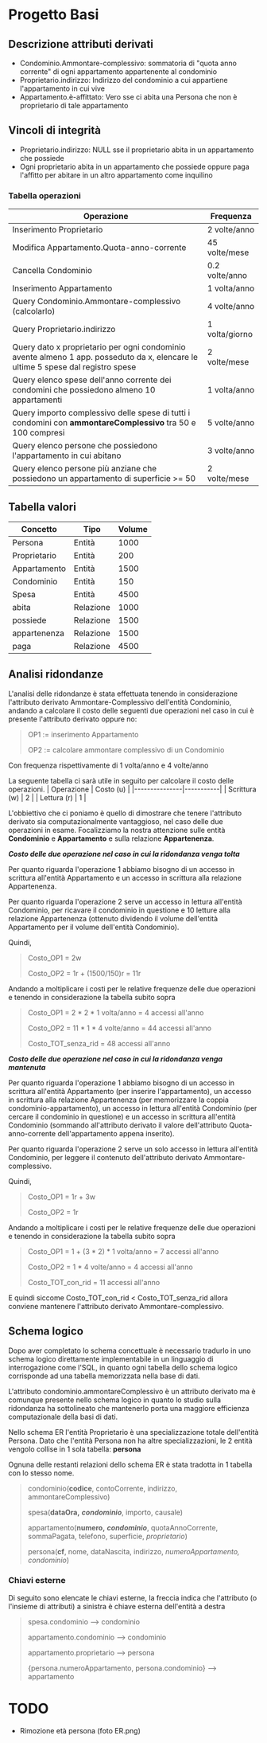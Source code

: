 # Progetto Basi

## Descrizione attributi derivati

- Condominio.Ammontare-complessivo: sommatoria di "quota anno corrente" di ogni appartamento appartenente al condominio
- Proprietario.indirizzo: Indirizzo del condominio a cui appartiene l'appartamento in cui vive
- Appartamento.è-affittato: Vero sse ci abita una Persona che non è proprietario di tale appartamento

## Vincoli di integrità

- Proprietario.indirizzo: NULL sse il proprietario abita in un appartamento che possiede
- Ogni proprietario abita in un appartamento che possiede oppure paga l'affitto per abitare in un altro appartamento come inquilino

### Tabella operazioni

| Operazione                                              | Frequenza                 |
|---------------------------------------------------------|---------------------------|
| Inserimento Proprietario                                | 2 volte/anno              |
| Modifica Appartamento.Quota-anno-corrente               | 45 volte/mese             |
| Cancella Condominio                                     | 0.2 volte/anno            |
| Inserimento Appartamento                                | 1 volta/anno              |
| Query Condominio.Ammontare-complessivo (calcolarlo)     | 4 volte/anno              |
| Query Proprietario.indirizzo                            | 1 volta/giorno            |
| Query dato x proprietario per ogni condominio avente almeno 1 app. posseduto da x, elencare le ultime 5 spese dal registro spese | 2 volte/mese |
| Query elenco spese dell'anno corrente dei condomini che possiedono almeno 10 appartamenti | 1 volta/anno |
| Query importo complessivo delle spese di tutti i condomini con **ammontareComplessivo** tra 50 e 100 compresi | 5 volte/anno |
| Query elenco persone che possiedono l'appartamento in cui abitano | 3 volte/anno |
| Query elenco persone più anziane che possiedono un appartamento di superficie >= 50 | 2 volte/mese |

## Tabella valori

| Concetto     | Tipo      | Volume |
|--------------|-----------|--------|
| Persona      | Entità    | 1000   |
| Proprietario | Entità    | 200    |
| Appartamento | Entità    | 1500   |
| Condominio   | Entità    | 150    |
| Spesa        | Entità    | 4500   |
| abita        | Relazione | 1000   |
| possiede     | Relazione | 1500   |
| appartenenza | Relazione | 1500   |
| paga         | Relazione | 4500   |

## Analisi ridondanze

L'analisi delle ridondanze è stata effettuata tenendo in considerazione l'attributo derivato Ammontare-Complessivo dell'entità Condominio, andando a calcolare il costo delle seguenti due operazioni nel caso in cui è presente l'attributo derivato oppure no:
> OP1 := inserimento Appartamento
> 
> OP2 := calcolare ammontare complessivo di un Condominio

Con frequenza rispettivamente di 1 volta/anno e 4 volte/anno

La seguente tabella ci sarà utile in seguito per calcolare il costo delle operazioni.
| Operazione    | Costo (u) |
|---------------|-----------|
| Scrittura (w) | 2         |
| Lettura (r)   | 1         |

L'obbiettivo che ci poniamo è quello di dimostrare che tenere l'attributo derivato sia computazionalmente vantaggioso, nel caso delle due operazioni in esame. Focalizziamo la nostra attenzione sulle entità **Condominio** e **Appartamento** e sulla relazione **Appartenenza**.

***Costo delle due operazione nel caso in cui la ridondanza venga tolta***

Per quanto riguarda l'operazione 1 abbiamo bisogno di un accesso in scrittura all'entità Appartamento e un accesso in scrittura alla relazione Appartenenza.

Per quanto riguarda l'operazione 2 serve un accesso in lettura all'entità Condominio, per ricavare il condominio in questione e 10 letture alla relazione Appartenenza (ottenuto dividendo il volume dell'entità Appartamento per il volume dell'entità Condominio).

Quindi,

> Costo_OP1 = 2w
> 
> Costo_OP2 = 1r + (1500/150)r = 11r

Andando a moltiplicare i costi per le relative frequenze delle due operazioni e tenendo in considerazione la tabella subito sopra

> Costo_OP1 = 2 * 2 * 1 volta/anno = 4 accessi all'anno
> 
> Costo_OP2 = 11 * 1 * 4 volte/anno = 44 accessi all'anno
>
> Costo_TOT_senza_rid = 48 accessi all'anno

***Costo delle due operazione nel caso in cui la ridondanza venga mantenuta***

Per quanto riguarda l'operazione 1 abbiamo bisogno di un accesso in scrittura all'entità Appartamento (per inserire l'appartamento), un accesso in scrittura alla relazione Appartenenza (per memorizzare la coppia condominio-appartamento), un accesso in lettura all'entità Condominio (per cercare il condominio in questione) e un accesso in scrittura all'entità Condominio (sommando all'attributo derivato il valore dell'attributo Quota-anno-corrente dell'appartamento appena inserito).

Per quanto riguarda l'operazione 2 serve un solo accesso in lettura all'entità Condominio, per leggere il contenuto dell'attributo derivato Ammontare-complessivo.

Quindi,

> Costo_OP1 = 1r + 3w
> 
> Costo_OP2 = 1r

Andando a moltiplicare i costi per le relative frequenze delle due operazioni e tenendo in considerazione la tabella subito sopra

> Costo_OP1 = 1 + (3 * 2) * 1 volta/anno = 7 accessi all'anno
> 
> Costo_OP2 = 1 * 4 volte/anno = 4 accessi all'anno
>
> Costo_TOT_con_rid = 11 accessi all'anno

E quindi siccome Costo_TOT_con_rid < Costo_TOT_senza_rid allora conviene mantenere l'attributo derivato Ammontare-complessivo.

## Schema logico

Dopo aver completato lo schema concettuale è necessario tradurlo in uno schema logico
direttamente implementabile in un linguaggio di interrogazione come l'SQL, in quanto
ogni tabella dello schema logico corrisponde ad una tabella memorizzata nella base di dati.

L'attributo condominio.ammontareComplessivo è un attributo derivato ma è comunque presente nello schema logico
in quanto lo studio sulla ridondanza ha sottolineato che mantenerlo porta una maggiore efficienza computazionale della basi di dati.

Nello schema ER l'entità Proprietario è una specializzazione totale dell'entità Persona.
Dato che l'entità Persona non ha altre specializzazioni, le 2 entità vengolo collise in 1 sola tabella: **persona**

Ognuna delle restanti relazioni dello schema ER è stata tradotta in 1 tabella con lo stesso nome.

> condominio(**codice**, contoCorrente, indirizzo, ammontareComplessivo)
>
> spesa(**dataOra,** ***condominio***, importo, causale)
>
> appartamento(**numero,** ***condominio***, quotaAnnoCorrente, sommaPagata, telefono, superficie, *proprietario*)
>
> persona(**cf**, nome, dataNascita, indirizzo, *numeroAppartamento, condominio*)

### Chiavi esterne

Di seguito sono elencate le chiavi esterne, la freccia indica che l'attributo (o l'insieme di attributi)
a sinistra è chiave esterna dell'entità a destra

> spesa.condominio --\> condominio
>
> appartamento.condominio --\> condominio
>
> appartamento.proprietario --\> persona
>
> \{persona.numeroAppartamento, persona.condominio\} --\> appartamento

# TODO

- Rimozione età persona (foto ER.png)
